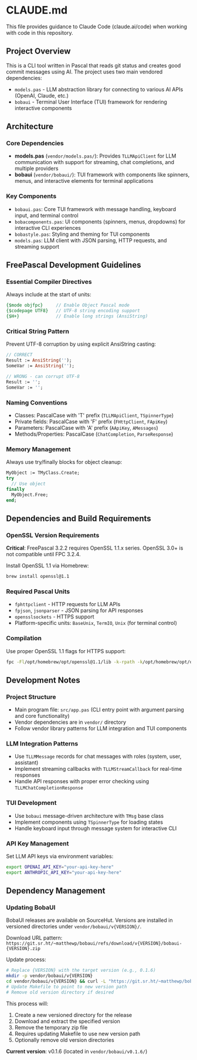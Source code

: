 # CLAUDE.md

This file provides guidance to Claude Code (claude.ai/code) when working with code in this repository.

## Project Overview

This is a CLI tool written in Pascal that reads git status and creates good commit messages using AI. The project uses two main vendored dependencies:
- `models.pas` - LLM abstraction library for connecting to various AI APIs (OpenAI, Claude, etc.)
- `bobaui` - Terminal User Interface (TUI) framework for rendering interactive components

## Architecture

### Core Dependencies
- **models.pas** (`vendor/models.pas/`): Provides `TLLMApiClient` for LLM communication with support for streaming, chat completions, and multiple providers
- **bobaui** (`vendor/bobaui/`): TUI framework with components like spinners, menus, and interactive elements for terminal applications

### Key Components
- `bobaui.pas`: Core TUI framework with message handling, keyboard input, and terminal control
- `bobacomponents.pas`: UI components (spinners, menus, dropdowns) for interactive CLI experiences  
- `bobastyle.pas`: Styling and theming for TUI components
- `models.pas`: LLM client with JSON parsing, HTTP requests, and streaming support

## FreePascal Development Guidelines

### Essential Compiler Directives
Always include at the start of units:
```pascal
{$mode objfpc}     // Enable Object Pascal mode
{$codepage UTF8}   // UTF-8 string encoding support  
{$H+}              // Enable long strings (AnsiString)
```

### Critical String Pattern
Prevent UTF-8 corruption by using explicit AnsiString casting:
```pascal
// CORRECT
Result := AnsiString('');
SomeVar := AnsiString('');

// WRONG - can corrupt UTF-8
Result := '';
SomeVar := '';
```

### Naming Conventions
- Classes: PascalCase with 'T' prefix (`TLLMApiClient`, `TSpinnerType`)
- Private fields: PascalCase with 'F' prefix (`FHttpClient`, `FApiKey`)
- Parameters: PascalCase with 'A' prefix (`AApiKey`, `AMessages`)
- Methods/Properties: PascalCase (`ChatCompletion`, `ParseResponse`)

### Memory Management
Always use try/finally blocks for object cleanup:
```pascal
MyObject := TMyClass.Create;
try
  // Use object
finally
  MyObject.Free;
end;
```

## Dependencies and Build Requirements

### OpenSSL Version Requirements
**Critical**: FreePascal 3.2.2 requires OpenSSL 1.1.x series. OpenSSL 3.0+ is not compatible until FPC 3.2.4.

Install OpenSSL 1.1 via Homebrew:
```bash
brew install openssl@1.1
```

### Required Pascal Units
- `fphttpclient` - HTTP requests for LLM APIs
- `fpjson`, `jsonparser` - JSON parsing for API responses
- `opensslsockets` - HTTPS support
- Platform-specific units: `BaseUnix`, `TermIO`, `Unix` (for terminal control)

### Compilation
Use proper OpenSSL 1.1 flags for HTTPS support:
```bash
fpc -Fl/opt/homebrew/opt/openssl@1.1/lib -k-rpath -k/opt/homebrew/opt/openssl@1.1/lib -k-lssl -k-lcrypto program.pp
```

## Development Notes

### Project Structure
- Main program file: `src/app.pas` (CLI entry point with argument parsing and core functionality)
- Vendor dependencies are in `vendor/` directory
- Follow vendor library patterns for LLM integration and TUI components

### LLM Integration Patterns
- Use `TLLMMessage` records for chat messages with roles (system, user, assistant)
- Implement streaming callbacks with `TLLMStreamCallback` for real-time responses
- Handle API responses with proper error checking using `TLLMChatCompletionResponse`

### TUI Development
- Use `bobaui` message-driven architecture with `TMsg` base class
- Implement components using `TSpinnerType` for loading states
- Handle keyboard input through message system for interactive CLI

### API Key Management
Set LLM API keys via environment variables:
```bash
export OPENAI_API_KEY="your-api-key-here"
export ANTHROPIC_API_KEY="your-api-key-here"
```

## Dependency Management

### Updating BobaUI
BobaUI releases are available on SourceHut. Versions are installed in versioned directories under `vendor/bobaui/v{VERSION}/`.

Download URL pattern: `https://git.sr.ht/~matthewp/bobaui/refs/download/v{VERSION}/bobaui-{VERSION}.zip`

Update process:
```bash
# Replace {VERSION} with the target version (e.g., 0.1.6)
mkdir -p vendor/bobaui/v{VERSION}
cd vendor/bobaui/v{VERSION} && curl -L "https://git.sr.ht/~matthewp/bobaui/refs/download/v{VERSION}/bobaui-{VERSION}.zip" -o bobaui.zip && unzip -q bobaui.zip && rm bobaui.zip
# Update Makefile to point to new version path
# Remove old version directory if desired
```

This process will:
1. Create a new versioned directory for the release
2. Download and extract the specified version 
3. Remove the temporary zip file
4. Requires updating Makefile to use new version path
5. Optionally remove old version directories

**Current version**: v0.1.6 (located in `vendor/bobaui/v0.1.6/`)